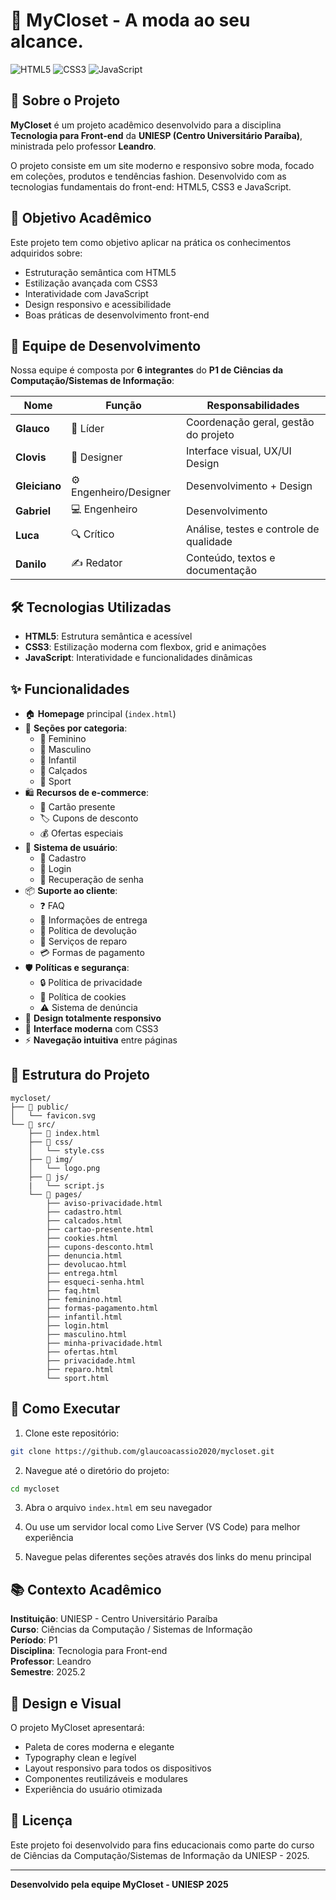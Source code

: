 # 👗 MyCloset - A moda ao seu alcance.

![HTML5](https://img.shields.io/badge/HTML5-E34F26?style=for-the-badge&logo=html5&logoColor=white)
![CSS3](https://img.shields.io/badge/CSS3-1572B6?style=for-the-badge&logo=css3&logoColor=white)
![JavaScript](https://img.shields.io/badge/JavaScript-F7DF1E?style=for-the-badge&logo=javascript&logoColor=black)

## 📖 Sobre o Projeto

**MyCloset** é um projeto acadêmico desenvolvido para a disciplina **Tecnologia para Front-end** da **UNIESP (Centro Universitário Paraíba)**, ministrada pelo professor **Leandro**.

O projeto consiste em um site moderno e responsivo sobre moda, focado em coleções, produtos e tendências fashion. Desenvolvido com as tecnologias fundamentais do front-end: HTML5, CSS3 e JavaScript.

## 🎯 Objetivo Acadêmico

Este projeto tem como objetivo aplicar na prática os conhecimentos adquiridos sobre:
- Estruturação semântica com HTML5
- Estilização avançada com CSS3
- Interatividade com JavaScript
- Design responsivo e acessibilidade
- Boas práticas de desenvolvimento front-end

## 👥 Equipe de Desenvolvimento

Nossa equipe é composta por **6 integrantes** do **P1 de Ciências da Computação/Sistemas de Informação**:

| Nome | Função | Responsabilidades |
|------|--------|-------------------|
| **Glauco** | 👑 Líder | Coordenação geral, gestão do projeto |
| **Clovis** | 🎨 Designer | Interface visual, UX/UI Design |
| **Gleiciano** | ⚙️ Engenheiro/Designer | Desenvolvimento + Design |
| **Gabriel** | 💻 Engenheiro | Desenvolvimento |
| **Luca** | 🔍 Crítico | Análise, testes e controle de qualidade |
| **Danilo** | ✍️ Redator | Conteúdo, textos e documentação |

## 🛠️ Tecnologias Utilizadas

- **HTML5**: Estrutura semântica e acessível
- **CSS3**: Estilização moderna com flexbox, grid e animações
- **JavaScript**: Interatividade e funcionalidades dinâmicas

## ✨ Funcionalidades

- 🏠 **Homepage** principal (`index.html`)
- 👕 **Seções por categoria**:
  - 👩 Feminino
  - 👨 Masculino  
  - 👶 Infantil
  - 👟 Calçados
  - 🏃 Sport
- 🛍️ **Recursos de e-commerce**:
  - 🎁 Cartão presente
  - 🏷️ Cupons de desconto
  - 💰 Ofertas especiais
- 👤 **Sistema de usuário**:
  - 📝 Cadastro
  - 🔐 Login
  - 🔑 Recuperação de senha
- 📦 **Suporte ao cliente**:
  - ❓ FAQ
  - 🚚 Informações de entrega
  - 🔄 Política de devolução
  - 🔧 Serviços de reparo
  - 💳 Formas de pagamento
- 🛡️ **Políticas e segurança**:
  - 🔒 Política de privacidade
  - 🍪 Política de cookies
  - ⚠️ Sistema de denúncia
- 📱 **Design totalmente responsivo**
- 🎨 **Interface moderna** com CSS3
- ⚡ **Navegação intuitiva** entre páginas

## 📂 Estrutura do Projeto

```
mycloset/
├── 📁 public/
│   └── favicon.svg
└── 📁 src/
    ├── 📄 index.html
    ├── 📁 css/
    │   └── style.css
    ├── 📁 img/
    │   └── logo.png
    ├── 📁 js/
    |   └── script.js
    └── 📁 pages/
        ├── aviso-privacidade.html
        ├── cadastro.html
        ├── calcados.html
        ├── cartao-presente.html
        ├── cookies.html
        ├── cupons-desconto.html
        ├── denuncia.html
        ├── devolucao.html
        ├── entrega.html
        ├── esqueci-senha.html
        ├── faq.html
        ├── feminino.html
        ├── formas-pagamento.html
        ├── infantil.html
        ├── login.html
        ├── masculino.html
        ├── minha-privacidade.html
        ├── ofertas.html
        ├── privacidade.html
        ├── reparo.html
        └── sport.html
```

## 🚀 Como Executar

1. Clone este repositório:
```bash
git clone https://github.com/glaucoacassio2020/mycloset.git
```

2. Navegue até o diretório do projeto:
```bash
cd mycloset
```

3. Abra o arquivo `index.html` em seu navegador

4. Ou use um servidor local como Live Server (VS Code) para melhor experiência

5. Navegue pelas diferentes seções através dos links do menu principal

## 📚 Contexto Acadêmico

**Instituição**: UNIESP - Centro Universitário Paraíba  
**Curso**: Ciências da Computação / Sistemas de Informação  
**Período**: P1  
**Disciplina**: Tecnologia para Front-end  
**Professor**: Leandro  
**Semestre**: 2025.2

## 🎨 Design e Visual

O projeto MyCloset apresentará:
- Paleta de cores moderna e elegante
- Typography clean e legível
- Layout responsivo para todos os dispositivos
- Componentes reutilizáveis e modulares
- Experiência do usuário otimizada

## 📄 Licença

Este projeto foi desenvolvido para fins educacionais como parte do curso de Ciências da Computação/Sistemas de Informação da UNIESP - 2025.

---

**Desenvolvido pela equipe MyCloset - UNIESP 2025**
